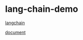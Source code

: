 # lang-chain-demo

[langchain](https://github.com/langchain-ai/langchain) 

[document](https://python.langchain.com/docs/get_started/introduction.html) 
